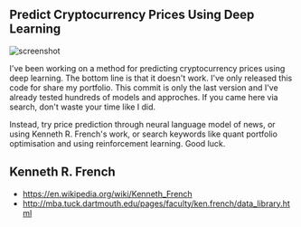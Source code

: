 ## Predict Cryptocurrency Prices Using Deep Learning

![screenshot](https://user-images.githubusercontent.com/76783667/220635316-7e3e28bc-2b19-4191-bce3-91005982cbf6.png)


I've been working on a method for predicting cryptocurrency prices using deep learning. The bottom line is that it
doesn't work. I've only released this code for share my portfolio. This commit is only the last version and I've already
tested hundreds of models and approches. If you came here via search, don't waste your time like I did.

Instead, try price prediction through neural language model of news, or using Kenneth R. French's work, or search keywords like quant portfolio optimisation and using reinforcement learning. Good luck.

## Kenneth R. French

- https://en.wikipedia.org/wiki/Kenneth_French
- http://mba.tuck.dartmouth.edu/pages/faculty/ken.french/data_library.html
